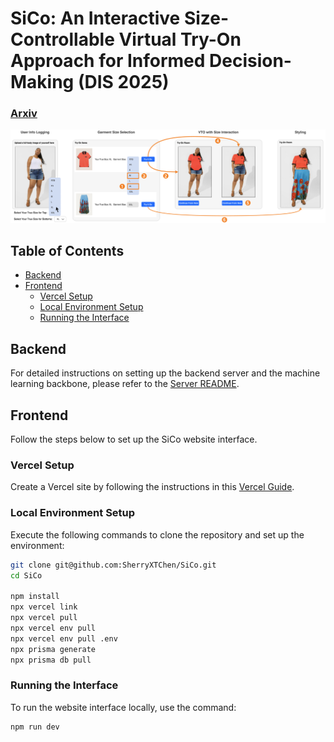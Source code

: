 # SiCo: An Interactive Size-Controllable Virtual Try-On Approach for Informed Decision-Making (DIS 2025)

### [Arxiv](https://arxiv.org/abs/2408.02803)

![Teaser Image](https://github.com/SherryXTChen/SiCo/blob/main/assets/teaser.png)

## Table of Contents
- [Backend](#backend)
- [Frontend](#frontend)
  - [Vercel Setup](#vercel-setup)
  - [Local Environment Setup](#local-environment-setup)
  - [Running the Interface](#running-the-interface)

## Backend

For detailed instructions on setting up the backend server and the machine learning backbone, please refer to the [Server README](https://github.com/SherryXTChen/SiCo/blob/3cc43b4c2aa34275973f7f4b5e190bc1fafb19f8/README.md).

## Frontend

Follow the steps below to set up the SiCo website interface.

### Vercel Setup

Create a Vercel site by following the instructions in this [Vercel Guide](https://medium.com/@hikmohadetunji/hosting-your-first-website-on-vercel-a-step-by-step-guide-95061f1ca687).

### Local Environment Setup

Execute the following commands to clone the repository and set up the environment:

```bash
git clone git@github.com:SherryXTChen/SiCo.git
cd SiCo

npm install
npx vercel link
npx vercel pull
npx vercel env pull
npx vercel env pull .env
npx prisma generate
npx prisma db pull
```

### Running the Interface

To run the website interface locally, use the command:

```bash
npm run dev
```
